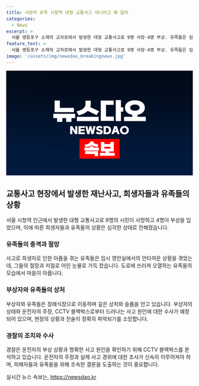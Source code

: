 ```yaml
---
title: 사망자 유족 시청역 대형 교통사고 아니라고 해 달라
categories:
  - News
excerpt: >
  서울 영등포구 소재의 교차로에서 발생한 대형 교통사고로 9명 사망·4명 부상. 유족들은 임시영안실로 모이고, 병원에서 눈물을 흘리며 장례식장으로 이동. 사고차량 운전자는 급발진을 주장하고 있지만 음주운전 혐의는 없는 것으로 파악됨. 경찰은 CCTV 블랙박스 영상을 분석해 사고 원인을 조사할 예정.
feature_text: >
  서울 영등포구 소재의 교차로에서 발생한 대형 교통사고로 9명 사망·4명 부상. 유족들은 임시영안실로 모이고, 병원에서 눈물을 흘리며 장례식장으로 이동. 사고차량 운전자는 급발진을 주장하고 있지만 음주운전 혐의는 없는 것으로 파악됨. 경찰은 CCTV 블랙박스 영상을 분석해 사고 원인을 조사할 예정.
image: '/assets/img/newsdao_breakingnews.jpg'
---
```


<p><img src="/assets/img/newsdao_breakingnews.jpg" alt="implanttips 속보" /></p>

<h2 data-ke-size="size26">교통사고 현장에서 발생한 재난사고, 희생자들과 유족들의 상황</h2>

<p data-ke-size="size16">서울 시청역 인근에서 발생한 대형 교통사고로 9명의 시민이 사망하고 4명이 부상을 입었으며, 이에 따른 희생자들과 유족들의 상황은 심각한 상태로 전해졌습니다.</p>

<h3 data-ke-size="size24">유족들의 충격과 절망</h3>

<p data-ke-size="size16">사고로 희생자로 인한 아픔을 겪는 유족들은 임시 영안실에서의 안타까운 상황을 겪었는데, 그들의 절망과 저절로 어린 눈물로 가득 찼습니다. 도로에 쓰러져 오열하는 유족들의 모습에서 마음이 아픕니다.</p>

<h3 data-ke-size="size24">부상자와 유족들의 상처</h3>

<p data-ke-size="size16">부상자와 유족들은 장례식장으로 이동하며 깊은 상처와 슬픔을 안고 있습니다. 부상자의 상태와 운전자의 주장, CCTV 블랙박스로부터 드러나는 사고 원인에 대한 수사가 예정되어 있으며, 현장의 상황과 진술이 정확히 파악되기를 소망합니다.</p>

<h3 data-ke-size="size24">경찰의 조치와 수사</h3>

<p data-ke-size="size16">경찰은 운전자의 부상 상황과 명확한 사고 원인을 확인하기 위해 CCTV 블랙박스를 분석하고 있습니다. 운전자의 주장과 실제 사고 경위에 대한 조사가 신속히 이루어져야 하며, 피해자들과 유족들을 위해 조속한 결론을 도출하는 것이 중요합니다.</p>
실시간 뉴스 속보는, <a href="https://newsdao.kr" rel="dofollow">https://newsdao.kr</a>


